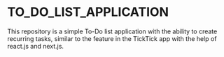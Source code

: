 # TO_DO_LIST_APPLICATION
This repository is a simple To-Do list application with the ability to create recurring tasks, similar to the feature in the TickTick app with the help of react.js and next.js.
